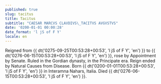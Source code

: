 ```yaml
---
published: true
slug: tacitus
title: Tacitus
subtitle: "CAESAR MARCVS CLAVDIVS\_TACITVS AVGVSTVS"
date: '0200-01-01 00:00:28'
date_format: 'l jS of F Y'
locale: en
---
```


Reigned from {{ dt('0275-09-25T00:53:28+00:53', 'l jS of F Y', 'en') }} to {{ dt('0276-06-15T00:53:28+00:53', 'l jS of F Y', 'en') }}, rose by Appointment by Senate. Ruled in the Gordian dynasty, in the Principate era. Reign ended by Natural Causes from Disease. Born {{ dt('0200-01-01T00:53:28+00:53', 'l jS of F Y', 'en') }} in Interamna Nahars, Italia. Died {{ dt('0276-06-15T00:53:28+00:53', 'l jS of F Y', 'en') }}.
